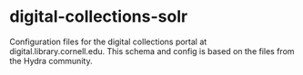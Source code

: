 # digital-collections-solr

Configuration files for the digital collections portal at digital.library.cornell.edu. This schema and config is based on the files from the Hydra community.
